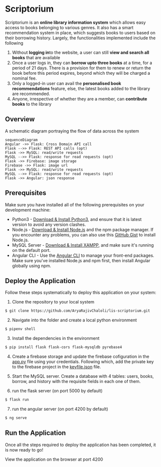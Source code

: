 # Scriptorium

Scriptorium is an **online library information system** which allows easy access to books belonging to various genres. It also has a smart recommendation system in place, which suggests books to users based on their borrowing history. Largely, the functionalities implemented include the following
1. Without <b>logging in</b>to the website, a user can still <b>view and search all books</b> that are available
2. Once a user logs in, they can <b>borrow upto three books</b> at a time, for a period of 21 days. There is a provision for them to renew or return the book before this period expires, beyond which they will be charged a nominal fee.
3. Only a logged-in user can avail the <b>personalised book recommendations </b>feature, else, the latest books added to the library are recommended.
4. Anyone, irrespective of whether they are a member, can <b>contribute books</b> to the library


## Overview
A schematic diagram portraying the flow of data across the system
```mermaid
sequenceDiagram
Angular ->> Flask: Cross Domain API call
Flask -->> Flask: REST API calls (opt)
Flask ->> MySQL: read/write requests
MySQL -->> Flask: response for read requests (opt)
Flask ->> Firebase: image storage
Firebase ->> Flask: image url
Flask ->> MySQL: read/write requests
MySQL -->> Flask: response for read requests (opt)
Flask ->> Angular: json response
```


## Prerequisites
Make sure you have installed all of the following prerequisites on your development machine:
* Python3 - [Download & Install Python3](https://python.org), and ensure that it is latest version to avoid any version clashes.
* Node.js - [Download & Install Node.js](https://nodejs.org/en/download/) and the npm package manager. If you encounter any problems, you can also use this [GitHub Gist](https://gist.github.com/isaacs/579814) to install Node.js.
* MySQL Server - [Download & Install XAMPP](https://www.apachefriends.org/index.html), and make sure it's running on the default port.
* Angular CLI - Use the [Angular CLI]([https://angular.io/](https://angular.io/)) to manage your front-end packages. Make sure you've installed Node.js and npm first, then install Angular globally using npm.

## Deploy the Application

Follow these steps systematically to deploy this application on your system:

1. Clone the repository to your local system
```bash
$ git clone https://github.com/AryaRajivChaloli/lis-scriptorium.git
```
2. Navigate into the folder and create a local python environment
```bash
$ pipenv shell
```
3. Install the dependencies in the environment
```bash
$ pip install flask flask-cors flask-mysqldb pyrebase4
```

4. Create a firebase storage and update the firebase cofiguration in the [app.py](https://github.com/AryaRajivChaloli/lis-scriptorium/blob/master/app.py) file using your credentials. Following which, add the private key to the firebase project in the [keyfile.json]((https://github.com/AryaRajivChaloli/lis-scriptorium/blob/master/keyfile.json)) file.

5. Start the MySQL server. Create a database with 4 tables: users, books, borrow, and history with the requisite fields in each one of them.

6. run the flask server (on port 5000 by default)
```bash
$ flask run
```
7. run the angular server (on port 4200 by default)
```bash
$ ng serve
```

## Run the Application
Once all the steps required to deploy the application has been completed, it is now ready to go!

View the application on the browser at port 4200

